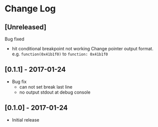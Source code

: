 # Change Log


## [Unreleased]
Bug fixed
 * hit conditional breakpoint not working
Change pointer output format. e.g. ``function(0x41b1f0)`` to ``function: 0x41b1f0``

## [0.1.1] - 2017-01-24
- Bug fix
  * can not set break last line
  * no output stdout at debug console

## [0.1.0] - 2017-01-24
- Initial release